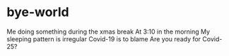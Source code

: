 # bye-world
Me doing something during the xmas break
At 3:10 in the morning
My sleeping pattern is irregular
Covid-19 is to blame
Are you ready for Covid-25?
